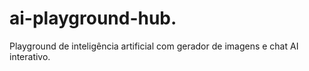 # ai-playground-hub.
Playground de inteligência artificial com gerador de imagens e chat AI interativo.
